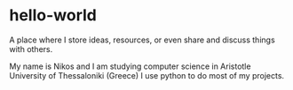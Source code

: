 # hello-world


A place where I store ideas, resources, or even share and discuss things with others.

My name is Nikos and I am studying computer science in Aristotle University of Thessaloniki (Greece)
I use python to do most of my projects.


